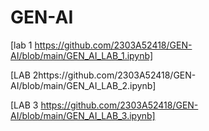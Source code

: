 # GEN-AI
[lab 1 https://github.com/2303A52418/GEN-AI/blob/main/GEN_AI_LAB_1.ipynb]

[LAB 2https://github.com/2303A52418/GEN-AI/blob/main/GEN_AI_LAB_2.ipynb]

[LAB 3 https://github.com/2303A52418/GEN-AI/blob/main/GEN_AI_LAB_3.ipynb]
